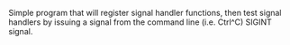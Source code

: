 Simple program that will register signal handler functions, then test signal handlers by issuing a signal from the command line (i.e. Ctrl^C) SIGINT signal.